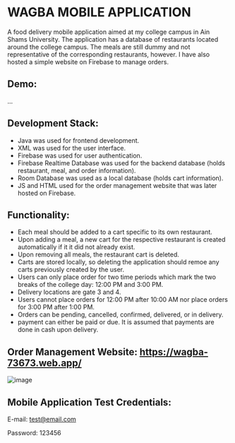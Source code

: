 # WAGBA MOBILE APPLICATION

A food delivery mobile application aimed at my college campus in Ain Shams University. The application has a database of restaurants located around the college campus. The meals are still dummy and not representative of the corresponding restaurants, however. I have also hosted a simple website on Firebase to manage orders.


## Demo:

...


## Development Stack:

- Java was used for frontend development.
- XML was used for the user interface.
- Firebase was used for user authentication.
- Firebase Realtime Database was used for the backend database (holds restaurant, meal, and order information).
- Room Database was used as a local database (holds cart information).
- JS and HTML used for the order management website that was later hosted on Firebase.


## Functionality:

- Each meal should be added to a cart specific to its own restaurant.
- Upon adding a meal, a new cart for the respective restaurant is created automatically if it it did not already exist.
- Upon removing all meals, the restaurant cart is deleted.
- Carts are stored locally, so deleting the application should remoe any carts previously created by the user.
- Users can only place order for two time periods which mark the two breaks of the college day: 12:00 PM and 3:00 PM.
- Delivery locations are gate 3 and 4.
- Users cannot place orders for 12:00 PM after 10:00 AM nor place orders for 3:00 PM after 1:00 PM.
- Orders can be pending, cancelled, confirmed, delivered, or in delivery.
- payment can either be paid or due. It is assumed that payments are done in cash upon delivery.


## Order Management Website: https://wagba-73673.web.app/
![image](https://user-images.githubusercontent.com/61950995/211913533-137f42ee-1f9c-4860-95f9-1cba3b4f009b.png)


## Mobile Application Test Credentials:

E-mail: test@email.com

Password: 123456


